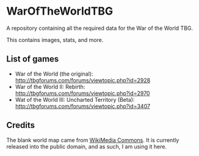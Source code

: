 # WarOfTheWorldTBG
A repository containing all the required data for the War of the World TBG. 

This contains images, stats, and more.

## List of games

- War of the World (the original): http://tbgforums.com/forums/viewtopic.php?id=2928
- War of the World II: Rebirth: http://tbgforums.com/forums/viewtopic.php?id=2970
- Wat of the World III: Uncharted Territory (Beta): http://tbgforums.com/forums/viewtopic.php?id=3407

## Credits
The blank world map came from [WikiMedia Commons](https://commons.wikimedia.org/wiki/File:BlankMap-World-v2.svg). It is currently released into the public domain, and as such, I am using it here.
